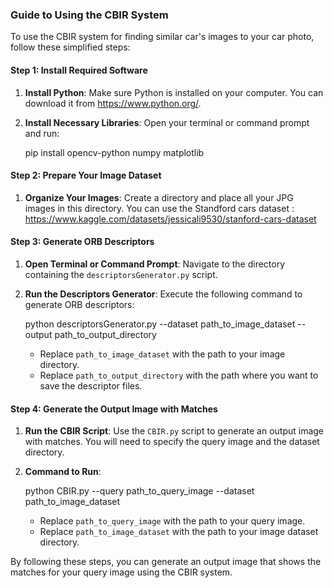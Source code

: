 ### Guide to Using the CBIR System

To use the CBIR system for finding similar car's images to your car photo, follow these simplified steps:

#### Step 1: Install Required Software

1. **Install Python**: Make sure Python is installed on your computer. You can download it from https://www.python.org/.

2. **Install Necessary Libraries**: Open your terminal or command prompt and run:

   pip install opencv-python numpy matplotlib

#### Step 2: Prepare Your Image Dataset

1. **Organize Your Images**: Create a directory and place all your JPG images in this directory. You can use the Standford cars dataset : https://www.kaggle.com/datasets/jessicali9530/stanford-cars-dataset

#### Step 3: Generate ORB Descriptors

1. **Open Terminal or Command Prompt**: Navigate to the directory containing the `descriptorsGenerator.py` script.

2. **Run the Descriptors Generator**: Execute the following command to generate ORB descriptors:

   python descriptorsGenerator.py --dataset path_to_image_dataset --output path_to_output_directory

   - Replace `path_to_image_dataset` with the path to your image directory.
   - Replace `path_to_output_directory` with the path where you want to save the descriptor files.

#### Step 4: Generate the Output Image with Matches

1. **Run the CBIR Script**: Use the `CBIR.py` script to generate an output image with matches. You will need to specify the query image and the dataset directory.

2. **Command to Run**:

   python CBIR.py --query path_to_query_image --dataset path_to_image_dataset

   - Replace `path_to_query_image` with the path to your query image.
   - Replace `path_to_image_dataset` with the path to your image dataset directory.

By following these steps, you can generate an output image that shows the matches for your query image using the CBIR system.